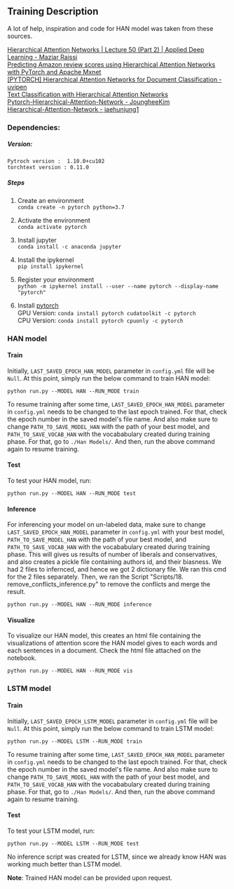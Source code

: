 ## Training Description

A lot of help, inspiration and code for HAN model was taken from these sources.

[Hierarchical Attention Networks | Lecture 50 (Part 2) | Applied Deep Learning - Maziar Raissi](https://www.youtube.com/watch?v=VBqbmmcMI7E&ab_channel=MaziarRaissi)<Br>
[Predicting Amazon review scores using Hierarchical Attention Networks with PyTorch and Apache Mxnet](https://towardsdatascience.com/predicting-amazon-reviews-scores-using-hierarchical-attention-networks-with-pytorch-and-apache-5214edb3df20) <Br>
[[PYTORCH] Hierarchical Attention Networks for Document Classification - uvipen](https://github.com/uvipen/Hierarchical-attention-networks-pytorch) <Br>
[Text Classification with Hierarchical Attention Networks](https://humboldt-wi.github.io/blog/research/information_systems_1819/group5_han/) <Br>
[Pytorch-Hierarchical-Attention-Network - JoungheeKim](https://github.com/JoungheeKim/Pytorch-Hierarchical-Attention-Network) <Br>
[Hierarchical-Attention-Network - jaehunjung1](https://github.com/jaehunjung1/Hierarchical-Attention-Network) <Br>

### Dependencies:
##### Version:
```
Pytroch version :  1.10.0+cu102
torchtext version : 0.11.0
```

##### Steps
1. Create an environment <Br/>
```conda create -n pytorch python=3.7```

2. Activate the environment <Br/>
```conda activate pytorch```

3. Install jupyter<Br/>
```conda install -c anaconda jupyter```

4. Install the ipykernel<Br/>
```pip install ipykernel```

5. Register your environment<Br/>
```python -m ipykernel install --user --name pytorch --display-name "pytorch"```

6. Install [pytorch](https://pytorch.org/get-started/locally/)<Br/>
GPU Version: ```conda install pytorch cudatoolkit -c pytorch``` <Br/>
CPU Version: ```conda install pytorch cpuonly -c pytorch```

### HAN model
#### Train

Initially, `LAST_SAVED_EPOCH_HAN_MODEL` parameter in `config.yml` file will be `Null`. At this point, simply run the below command to train HAN model:
```{bash}
python run.py --MODEL HAN --RUN_MODE train
```

To resume training after some time, `LAST_SAVED_EPOCH_HAN_MODEL` parameter in `config.yml` needs to be changed to the last epoch trained. For that, check the epoch number in the saved model's file name. And also make sure to change `PATH_TO_SAVE_MODEL_HAN` with the path of your best model, and `PATH_TO_SAVE_VOCAB_HAN` with the vocababulary created during training phase.
For that, go to `./Han Models/`. And then, run the above command again to resume training.

#### Test
To test your HAN model, run:
```{bash}
python run.py --MODEL HAN --RUN_MODE test
```

#### Inference
For inferencing your model on un-labeled data, make sure to change `LAST_SAVED_EPOCH_HAN_MODEL` parameter in `config.yml` with your best model, `PATH_TO_SAVE_MODEL_HAN` with the path of your best model, and `PATH_TO_SAVE_VOCAB_HAN` with the vocababulary created during training phase. This will gives us results of number of liberals and conservatives, and also creates a pickle file containing authors id, and their biasness. We had 2 files to infernced, and hence we got 2 dictionary file. We ran this cmd for the 2 files separately. Then, we ran the Script "Scripts/18. remove_conflicts_inference.py" to remove the conflicts and merge the result.
```{bash}
python run.py --MODEL HAN --RUN_MODE inference
```

#### Visualize
To visualize our HAN model, this creates an html file containing the visualizations of attention score the HAN model gives to each words and each sentences in a document. Check the html file attached on the notebook.
```{bash}
python run.py --MODEL HAN --RUN_MODE vis
```

### LSTM model
#### Train
Initially, `LAST_SAVED_EPOCH_LSTM_MODEL` parameter in `config.yml` file will be `Null`. At this point, simply run the below command to train LSTM model:
```{bash}
python run.py --MODEL LSTM --RUN_MODE train
```

To resume training after some time, `LAST_SAVED_EPOCH_HAN_MODEL` parameter in `config.yml` needs to be changed to the last epoch trained. For that, check the epoch number in the saved model's file name. And also make sure to change `PATH_TO_SAVE_MODEL_HAN` with the path of your best model, and `PATH_TO_SAVE_VOCAB_HAN` with the vocababulary created during training phase.
For that, go to `./Han Models/`. And then, run the above command again to resume training.

#### Test
To test your LSTM model, run:
```{bash}
python run.py --MODEL LSTM --RUN_MODE test
```

No inference script was created for LSTM, since we already know HAN was working much better than LSTM model.

**Note**: Trained HAN model can be provided upon request.
